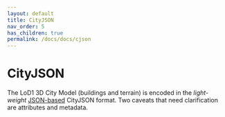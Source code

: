 ```yaml
---
layout: default
title: CityJSON
nav_order: 5
has_children: true
permalink: /docs/docs/cjson
---
```


# CityJSON

The LoD1 3D City Model (buildings and terrain) is encoded in the *light-weight* [JSON-based](https://www.json.org/json-en.html) CityJSON format. Two caveats that need clarification are attributes and metadata.
